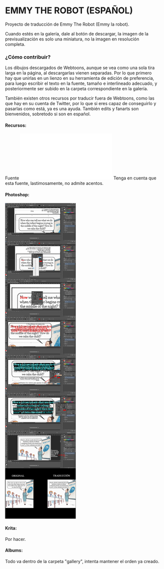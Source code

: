 # EMMY THE ROBOT (ESPAÑOL)

Proyecto de traducción de Emmy The Robot (Emmy la robot).

Cuando estés en la galería, dale al botón de descargar, la imagen de la previsualización es solo una miniatura, no la imagen en resolución completa.

### ¿Cómo contribuir?

Los dibujos descargados de Webtoons, aunque se vea como una sola tira larga en la página, al descargarlas vienen separadas. Por lo que primero hay que unirlas en un lienzo en su herramienta de edición de preferencia, para luego escribir el texto en la fuente, tamaño e interlineado adecuado, y posteriormente ser subido en la carpeta correspondiente en la galería.

También existen otros recursos por traducir fuera de Webtoons, como las que hay en su cuenta de Twitter, por lo que si eres capaz de conseguirlo y pasarlas como está, ya es una ayuda. También edits y fanarts son bienvenidos, sobretodo si son en español.

#### Recursos:
Fuente
![JollyGood Serif](/jollygood-serif-complete.7z)
Tenga en cuenta que esta fuente, lastimosamente, no admite acentos.

#### Photoshop:

![photoshop](/tutorial_traduccion.jpg)

#### Krita:

Por hacer.

#### Albums:

Todo va dentro de la carpeta "gallery", intenta mantener el orden ya creado.
